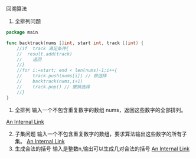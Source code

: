 回溯算法

1. 全排列问题

```go
package main

func backtrack(nums []int, start int, track []int) {
	//if  track 满足条件{
	//	result.add(track)
	//    返回
	//}
	//for i:=start; end < len(nums)-1;i++{
	//    track.push(nums[i]) // 做选择
	//    backtrack(nums,i+1)
	//    track.pop() // 撤销选择
	//}
}

```

1. 全排列 输入一个不包含重复数字的数组 nums，返回这些数字的全部排列。

[An Internal Link](/backtrack/backtrack.go)

2. 子集问题
   输入一个不包含重复数字的数组，要求算法输出这些数字的所有子集。
   [An Internal Link](/backtrack/subset.go)
3. 生成合法的括号
   输入是整数n,输出可以生成几对合法的括号
   [An Internal Link](/backtrack/bracket.go)


